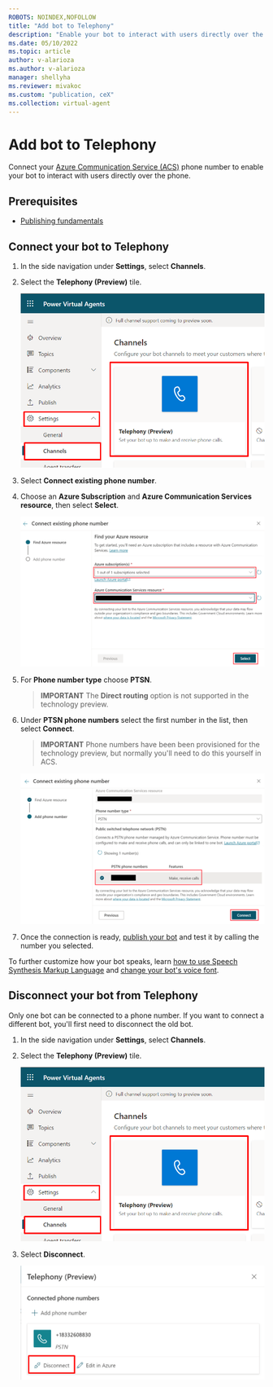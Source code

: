 ```yaml
---
ROBOTS: NOINDEX,NOFOLLOW
title: "Add bot to Telephony"
description: "Enable your bot to interact with users directly over the phone."
ms.date: 05/10/2022
ms.topic: article
author: v-alarioza
ms.author: v-alarioza
manager: shellyha
ms.reviewer: mivakoc
ms.custom: "publication, ceX"
ms.collection: virtual-agent
---
```


# Add bot to Telephony

Connect your [Azure Communication Service (ACS)](/azure/communication-services/) phone number to enable your bot to interact with users directly over the phone.

## Prerequisites

- [Publishing fundamentals](publication-fundamentals-publish-channels.md)

## Connect your bot to Telephony

1. In the side navigation under **Settings**, select **Channels**.

1. Select the **Telephony (Preview)** tile.

    ![Screenshot of Telephony tile.](media/publication-connect-bot-to-telephony/telephony-tile.png)

1. Select **Connect existing phone number**.

1. Choose an **Azure Subscription** and **Azure Communication Services resource**, then select **Select**.

    ![Screenshot of selected Azure resources.](media/publication-connect-bot-to-telephony/choose-resources.png)

1. For **Phone number type** choose **PTSN**.

    > **IMPORTANT**
    > The **Direct routing** option is not supported in the technology preview.

1. Under **PTSN phone numbers** select the first number in the list, then select **Connect**.

    > **IMPORTANT**
    > Phone numbers have been been provisioned for the technology preview, but normally you'll need to do this yourself in ACS.

    ![Screenshot of selected phone number.](media/publication-connect-bot-to-telephony/connect-number.png)

1. Once the connection is ready, [publish your bot](publication-fundamentals-publish-channels.md#publish-the-latest-bot-content) and test it by calling the number you selected.

To further customize how your bot speaks, learn [how to use Speech Synthesis Markup Language](advanced-custom-speech-ssml.md) and [change your bot's voice font](advanced-speech-settings.md).

## Disconnect your bot from Telephony

Only one bot can be connected to a phone number. If you want to connect a different bot, you'll first need to disconnect the old bot.

1. In the side navigation under **Settings**, select **Channels**.

1. Select the **Telephony (Preview)** tile.

    ![Screenshot of Telephony tile in channel list.](media/publication-connect-bot-to-telephony/telephony-tile.png)

1. Select **Disconnect**.

    ![Screenshot of disconnect button.](media/publication-connect-bot-to-telephony/disconnect-bot.png)
